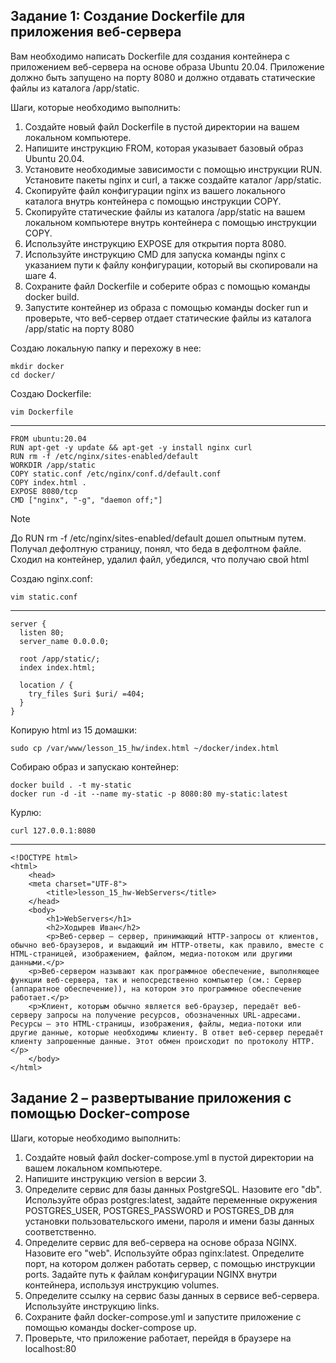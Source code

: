 <h2>Задание 1: Создание Dockerfile для приложения веб-сервера</h2>
Вам необходимо написать Dockerfile для создания контейнера с приложением
веб-сервера на основе образа Ubuntu 20.04. Приложение должно быть
запущено на порту 8080 и должно отдавать статические файлы из каталога
/app/static.

Шаги, которые необходимо выполнить:
<ol>
<li>Создайте новый файл Dockerfile в пустой директории на вашем
локальном компьютере.</li>
<li>Напишите инструкцию FROM, которая указывает базовый образ
Ubuntu 20.04.</li>
<li>Установите необходимые зависимости с помощью инструкции RUN.</li>
Установите пакеты nginx и curl, а также создайте каталог /app/static.
<li>Скопируйте файл конфигурации nginx из вашего локального каталога
внутрь контейнера с помощью инструкции COPY.</li>
<li>Скопируйте статические файлы из каталога /app/static на вашем
локальном компьютере внутрь контейнера с помощью инструкции COPY.</li>
<li>Используйте инструкцию EXPOSE для открытия порта 8080.</li>
<li>Используйте инструкцию CMD для запуска команды nginx с указанием
пути к файлу конфигурации, который вы скопировали на шаге 4.</li>
<li>Сохраните файл Dockerfile и соберите образ с помощью команды docker
build.</li>
<li>Запустите контейнер из образа с помощью команды docker run и
проверьте, что веб-сервер отдает статические файлы из каталога /app/static на
порту 8080</li>
</ol>

Создаю локальную папку и перехожу в нее:

    mkdir docker
    cd docker/

Создаю Dockerfile:

    vim Dockerfile
***
    FROM ubuntu:20.04
    RUN apt-get -y update && apt-get -y install nginx curl
    RUN rm -f /etc/nginx/sites-enabled/default
    WORKDIR /app/static
    COPY static.conf /etc/nginx/conf.d/default.conf
    COPY index.html .
    EXPOSE 8080/tcp
    CMD ["nginx", "-g", "daemon off;"]

>[!NOTE]
>До RUN rm -f /etc/nginx/sites-enabled/default дошел опытным путем.
>Получал дефолтную страницу, понял, что беда в дефолтном файле.
>Сходил на контейнер, удалил файл, убедился, что получаю свой html

Создаю nginx.conf:

    vim static.conf
***
    server {
      listen 80;
      server_name 0.0.0.0;
      
      root /app/static/;
      index index.html;
    
      location / {
        try_files $uri $uri/ =404;
      }
    }
Копирую html из 15 домашки:

    sudo cp /var/www/lesson_15_hw/index.html ~/docker/index.html

Собираю образ и запускаю контейнер:

    docker build . -t my-static
    docker run -d -it --name my-static -p 8080:80 my-static:latest 
Курлю:

    curl 127.0.0.1:8080
***
    <!DOCTYPE html>
    <html>
        <head>
    	<meta charset="UTF-8">
            <title>lesson_15_hw-WebServers</title>
        </head>
        <body>
            <h1>WebServers</h1>
            <h2>Ходырев Иван</h2>
            <p>Веб-сервер — сервер, принимающий HTTP-запросы от клиентов, обычно веб-браузеров, и выдающий им HTTP-ответы, как правило, вместе с HTML-страницей, изображением, файлом, медиа-потоком или другими данными.</p>
    	<p>Веб-сервером называют как программное обеспечение, выполняющее функции веб-сервера, так и непосредственно компьютер (см.: Сервер (аппаратное обеспечение)), на котором это программное обеспечение работает.</p>
    	<p>Клиент, которым обычно является веб-браузер, передаёт веб-серверу запросы на получение ресурсов, обозначенных URL-адресами. Ресурсы — это HTML-страницы, изображения, файлы, медиа-потоки или другие данные, которые необходимы клиенту. В ответ веб-сервер передаёт клиенту запрошенные данные. Этот обмен происходит по протоколу HTTP.</p>
        </body>
    </html>

<h2>Задание 2 – развертывание приложения с помощью Docker-compose</h2>

Шаги, которые необходимо выполнить:
<ol>
<li>Создайте новый файл docker-compose.yml в пустой директории на
вашем локальном компьютере.</li>
<li>Напишите инструкцию version в версии 3.</li>
<li>Определите сервис для базы данных PostgreSQL. Назовите его "db".
Используйте образ postgres:latest, задайте переменные окружения
POSTGRES_USER, POSTGRES_PASSWORD и POSTGRES_DB для
установки пользовательского имени, пароля и имени базы данных
соответственно.</li>
<li>Определите сервис для веб-сервера на основе образа NGINX. Назовите
его "web". Используйте образ nginx:latest. Определите порт, на котором
должен работать сервер, с помощью инструкции ports. Задайте путь к
файлам конфигурации NGINX внутри контейнера, используя
инструкцию volumes.</li>
<li>Определите ссылку на сервис базы данных в сервисе веб-сервера.
Используйте инструкцию links.</li>
<li>Сохраните файл docker-compose.yml и запустите приложение с
помощью команды docker-compose up.</li>
<li>Проверьте, что приложение работает, перейдя в браузере на
localhost:80</li>
</ol>
